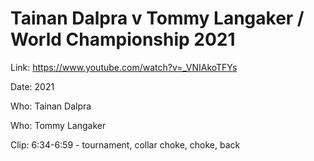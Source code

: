 # Tainan Dalpra v Tommy Langaker / World Championship 2021

Link: https://www.youtube.com/watch?v=_VNIAkoTFYs

Date: 2021

Who: Tainan Dalpra

Who: Tommy Langaker

Clip: 6:34-6:59 - tournament, collar choke, choke, back

